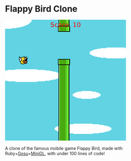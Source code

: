 # Flappy Bird Clone

![screenshot](screenshot.png)

A clone of the famous mobile game Flappy Bird, made with Ruby+[Gosu](https://github.com/gosu/gosu)+[MiniGL](https://github.com/victords/minigl), with under 100 lines of code!
